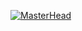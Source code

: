 [![MasterHead](file:///Users/4digitalagency/Desktop/githubBack.png)](https://github.com/omarZaoujal99)
